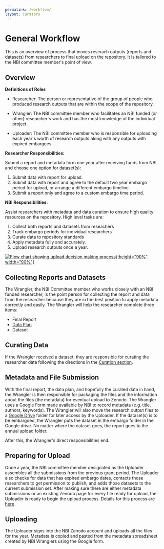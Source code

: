 ```yaml
---
permalink: /workflow/
layout: curators
---
```


# General Workflow
This is an overview of process that moves reserach outputs (reports and datasets) from researchers to final upload on the repository. It is tailored to the NBI committee member's point of view.

## Overview

**Definitions of Roles**

- Researcher: The person or representative of the group of people who produced research outputs that are within the scope of the repository.

- Wrangler: The NBI committee member who facilitates an NBI funded (or other) researcher's work and has the most knowledge of the individual project.

- Uploader: The NBI committee member who is responsible for uploading each year's worth of research outputs along with any outputs with expired embargoes.

**Researcher Responsibilities:**

Submit a report and metadata form one year after receiving funds from NBI and choose one option for dataset(s):
1. Submit data with report for upload.
2. Submit data with report and agree to the default two year embargo period for upload, or arrange a different embargo timeline.
3. Submit a report only and agree to a custom embargo time period.

**NBI Responsibilities:**

Assist researchers with metadata and data curation to ensure high quality resources on the repository. High level tasks are:
1. Collect both reports and datasets from reseachers
2. Track embargo periods for individual researchers
3. Curate data to repository standards
4. Apply metadata fully and accurately.
5. Upload research outputs once a year.


<a href="https://raw.githubusercontent.com/nantucketbiodiversity/NBIdigitalrepo/master/docs/assets/images/workflow.jpeg">![Flow chart showing upload decision making process](https://raw.githubusercontent.com/nantucketbiodiversity/NBIdigitalrepo/master/docs/assets/images/workflow.jpeg "Flowchart showing workflow moving a research output from researcher to upload"){:height="90%" width="90%"}
</a>

## Collecting Reports and Datasets

The Wrangler, the NBI Committee member who works closely with an NBI funded researcher, is the point person for collecting the report and data from the researcher because they are in the best position to apply metadata correctly and easily. The Wrangler will help the researcher complete three items:

- Final Report
- [Data Plan](https://raw.githubusercontent.com/nantucketbiodiversity/NBIdigitalrepo/master/files/documents/Researcher-Data-Plan.pdf)
- Dataset

## Curating Data

If the Wrangler received a dataset, they are responsible for curating the researcher data following the directions in the <a href="{{site.baseurl}}/curation/">Curation section</a>.


## Metadata and File Submission

With the final report, the data plan, and hopefully the curated data in hand, the Wrangler is then responsible for packaging the files and the information about the files (the metadata) for eventual upload to Zenodo. The Wrangler uses a Google Form made available by NBI to record metadata (e.g. title, authors, keywords). The Wrangler will also move the research output files to a [Google Drive](https://nantucketbiodiversity.github.io/NBIdigitalrepo/specs/#google-drive-organization) folder for later access by the Uploader. If the dataset(s) is to be embargoed, the Wrangler puts the dataset in the embargo folder in the Google drive. No matter where the dataset goes, the report goes to the annual upload folder.

After this, the Wrangler's direct responsibilities end.

## Preparing for Upload

Once a year, the NBI committee member designated as the Uploader assembles all the submissions from the previous grant period.  The Uploader also checks for data that has expired embargo dates, contacts those researchers to get permission to publish, and adds those datasets to the current submission set. After making sure there are either metadata submissions or an existing Zenodo page for every file ready for upload, the Uploader is ready to begin the upload process. Details for this process are <a href="{{site.baseurl}}/upload">here</a>.

## Uploading

The Uploader signs into the NBI Zenodo account and uploads all the files for the year. Metadata is copied and pasted from the metadata spreadsheet created by NBI Wranglers using the Google form.
